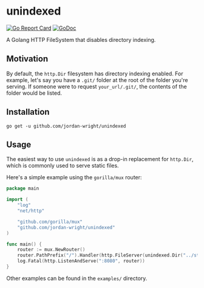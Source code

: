 # unindexed

[![Go Report Card](https://goreportcard.com/badge/github.com/jordan-wright/unindexed)](https://goreportcard.com/report/github.com/jordan-wright/unindexed) [![GoDoc](https://godoc.org/github.com/gophish/gophish?status.svg)](https://godoc.org/github.com/gophish/gophish)

A Golang HTTP FileSystem that disables directory indexing.

## Motivation

By default, the `http.Dir` filesystem has directory indexing enabled. For example, let's say you have a `.git/` folder at the root of the folder you're serving. If someone were to request `your_url/.git/`, the contents of the folder would be listed.

## Installation

```
go get -u github.com/jordan-wright/unindexed
```

## Usage

The easiest way to use `unindexed` is as a drop-in replacement for `http.Dir`, which is commonly used to serve static files.

Here's a simple example using the `gorilla/mux` router:

```go
package main

import (
	"log"
	"net/http"

	"github.com/gorilla/mux"
	"github.com/jordan-wright/unindexed"
)

func main() {
	router := mux.NewRouter()
	router.PathPrefix("/").Handler(http.FileServer(unindexed.Dir("../static")))
	log.Fatal(http.ListenAndServe(":8080", router))
}
```

Other examples can be found in the `examples/` directory.